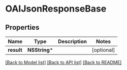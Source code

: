 # OAIJsonResponseBase

## Properties
Name | Type | Description | Notes
------------ | ------------- | ------------- | -------------
**result** | **NSString*** |  | [optional] 

[[Back to Model list]](../README.md#documentation-for-models) [[Back to API list]](../README.md#documentation-for-api-endpoints) [[Back to README]](../README.md)


